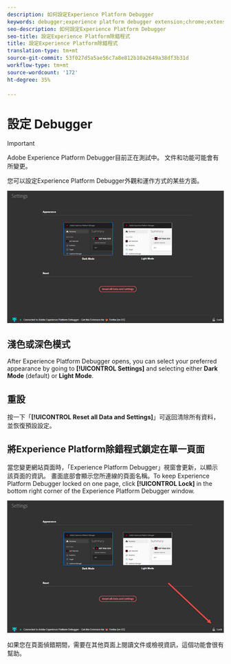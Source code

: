```yaml
---
description: 如何設定Experience Platform Debugger
keywords: debugger;experience platform debugger extension;chrome;extension;configure
seo-description: 如何設定Experience Platform Debugger
seo-title: 設定Experience Platform除錯程式
title: 設定Experience Platform除錯程式
translation-type: tm+mt
source-git-commit: 53f027d5a5ae56c7a8e812b10a2649a38df3b31d
workflow-type: tm+mt
source-wordcount: '172'
ht-degree: 35%

---
```



# 設定 Debugger

>[!IMPORTANT]
>
>Adobe Experience Platform Debugger目前正在測試中。 文件和功能可能會有所變更。

您可以設定Experience Platform Debugger外觀和運作方式的某些方面。

![](assets/settings.jpg)

## 淺色或深色模式

After Experience Platform Debugger opens, you can select your preferred appearance by going to **[!UICONTROL Settings]** and selecting either **Dark Mode** (default) or **Light Mode**.

## 重設

按一下「**[!UICONTROL Reset all Data and Settings]**」可返回清除所有資料，並恢復預設設定。

## 將Experience Platform除錯程式鎖定在單一頁面

當您變更網站頁面時，「Experience Platform Debugger」視窗會更新，以顯示該頁面的資訊。 畫面底部會顯示您所連線的頁面名稱。To keep Experience Platform Debugger locked on one page, click **[!UICONTROL Lock]** in the bottom right corner of the Experience Platform Debugger window.

![](assets/lock.jpg)

如果您在頁面偵錯期間，需要在其他頁面上閱讀文件或檢視資訊，這個功能會很有幫助。
